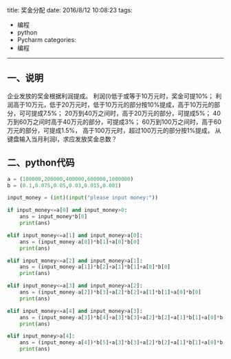 title: 奖金分配
date: 2016/8/12 10:08:23
tags:
- 编程
- python
- Pycharm
categories:
- 编程
---

## 一、说明
企业发放的奖金根据利润提成。
利润(I)低于或等于10万元时，奖金可提10%；
利润高于10万元，低于20万元时，低于10万元的部分按10%提成，高于10万元的部分，可可提成7.5%；
20万到40万之间时，高于20万元的部分，可提成5%；
40万到60万之间时高于40万元的部分，可提成3%；
60万到100万之间时，高于60万元的部分，可提成1.5%，
高于100万元时，超过100万元的部分按1%提成，
从键盘输入当月利润I，求应发放奖金总数？

<!-- more -->

## 二、python代码

```python
a = (100000,200000,400000,600000,1000000)
b = (0.1,0.075,0.05,0.03,0.015,0.001)

input_money = (int)(input("please input money:"))

if input_money<=a[0] and input_money>0:
    ans = input_money*b[0]
    print(ans)

elif input_money<=a[1] and input_money>a[0]:
    ans = (input_money-a[0])*b[1]+a[0]*b[0]
    print(ans)

elif input_money<=a[2] and input_money>a[1]:
    ans = (input_money-a[1])*b[2]+a[1]*b[1]+a[0]*b[0]
    print(ans)

elif input_money<=a[3] and input_money>a[2]:
    ans = (input_money-a[2])*b[3]+a[2]*b[2]+a[1]*b[1]+a[0]*b[0]
    print(ans)

elif input_money<=a[4] and input_money>a[3]:
    ans = (input_money-a[3])*b[4]+a[3]*b[3]+a[2]*b[2]+a[1]*b[1]+a[0]*b[0]
    print(ans)

elif input_money>a[4]:
    ans = (input_money-a[4])*b[5]+a[3]*b[3]+a[2]*b[2]+a[1]*b[1]+a[0]*b[0]
    print(ans)

```
